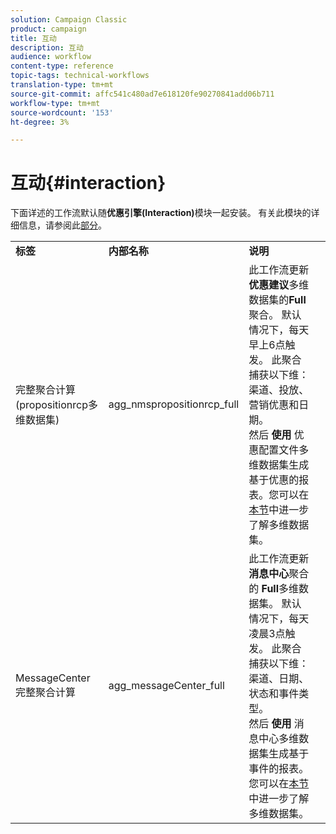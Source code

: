 ```yaml
---
solution: Campaign Classic
product: campaign
title: 互动
description: 互动
audience: workflow
content-type: reference
topic-tags: technical-workflows
translation-type: tm+mt
source-git-commit: affc541c480ad7e618120fe90270841add06b711
workflow-type: tm+mt
source-wordcount: '153'
ht-degree: 3%

---
```



# 互动{#interaction}

下面详述的工作流默认随&#x200B;**优惠引擎(Interaction)**&#x200B;模块一起安装。 有关此模块的详细信息，请参阅此[部分](../../interaction/using/interaction-and-offer-management.md)。

<table> 
 <tbody> 
  <tr> 
   <td> <strong>标签</strong><br /> </td> 
   <td> <strong>内部名称</strong><br /> </td> 
   <td> <strong>说明</strong><br /> </td> 
  </tr> 
  <tr> 
   <td> <span class="uicontrol">完整聚合计算(propositionrcp多维数据集)</span> <br /> </td> 
   <td> <span class="uicontrol">agg_nmspropositionrcp_full</span> <br /> </td> 
   <td> 此工作流更新<strong>优惠建议</strong>多维数据集的<strong>Full</strong>聚合。 默认情况下，每天早上6点触发。 此聚合捕获以下维：渠道、投放、营销优惠和日期。<br /> 然后 <strong>使用</strong> 优惠配置文件多维数据集生成基于优惠的报表。您可以在<a href="../../reporting/using/about-cubes.md">本节</a>中进一步了解多维数据集。<br /> </td> 
  </tr> 
   <tr> 
   <td> <span class="uicontrol">MessageCenter完整聚合计算</span> <br /> </td> 
   <td> <span class="uicontrol">agg_messageCenter_full</span> <br /> </td> 
   <td> 此工作流更新<strong>消息中心</strong>聚合的<strong> Full</strong>多维数据集。 默认情况下，每天凌晨3点触发。 此聚合捕获以下维：渠道、日期、状态和事件类型。<br /> 然后 <strong>使用</strong> 消息中心多维数据集生成基于事件的报表。您可以在<a href="../../reporting/using/about-cubes.md">本节</a>中进一步了解多维数据集。<br /> </td> 
   <td> <br /> </td> 
  </tr> 
 </tbody> 
</table>

